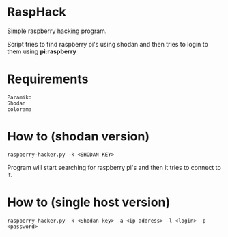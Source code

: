 # RaspHack
Simple raspberry hacking program.

Script tries to find raspberry pi's using shodan and then tries to login to them using **pi:raspberry**  

# Requirements
    Paramiko
    Shodan
    colorama
# How to (shodan version)
    raspberry-hacker.py -k <SHODAN KEY>
  Program will start searching for raspberry pi's and then it tries to connect to it.
# How to (single host version)
    raspberry-hacker.py -k <Shodan key> -a <ip address> -l <login> -p <password>
      
